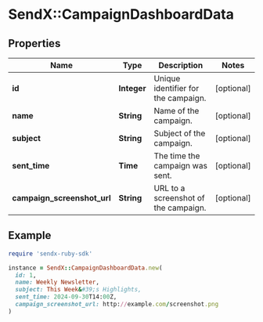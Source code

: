# SendX::CampaignDashboardData

## Properties

| Name | Type | Description | Notes |
| ---- | ---- | ----------- | ----- |
| **id** | **Integer** | Unique identifier for the campaign. | [optional] |
| **name** | **String** | Name of the campaign. | [optional] |
| **subject** | **String** | Subject of the campaign. | [optional] |
| **sent_time** | **Time** | The time the campaign was sent. | [optional] |
| **campaign_screenshot_url** | **String** | URL to a screenshot of the campaign. | [optional] |

## Example

```ruby
require 'sendx-ruby-sdk'

instance = SendX::CampaignDashboardData.new(
  id: 1,
  name: Weekly Newsletter,
  subject: This Week&#39;s Highlights,
  sent_time: 2024-09-30T14:00Z,
  campaign_screenshot_url: http://example.com/screenshot.png
)
```

